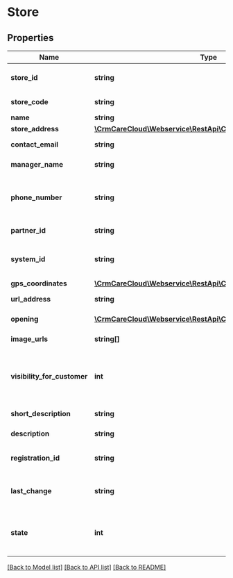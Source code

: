 # Store

## Properties
Name | Type | Description | Notes
------------ | ------------- | ------------- | -------------
**store_id** | **string** | The unique id of the store in CareCloud | 
**store_code** | **string** | External code of the store | 
**name** | **string** | Name of the store | 
**store_address** | [**\CrmCareCloud\Webservice\RestApi\Client\Model\Address**](Address.md) |  | [optional] 
**contact_email** | **string** | Contact email of the store | [optional] 
**manager_name** | **string** | Name of the store manager | [optional] 
**phone_number** | **string** | Phone number of the store with international prefix (420000000000) | [optional] 
**partner_id** | **string** | The unique id for the partner | 
**system_id** | **string** | The external unique id of the store in external system | 
**gps_coordinates** | [**\CrmCareCloud\Webservice\RestApi\Client\Model\GPSCoordinates**](GPSCoordinates.md) |  | [optional] 
**url_address** | **string** | URL address of the store | [optional] 
**opening** | [**\CrmCareCloud\Webservice\RestApi\Client\Model\OpeningDay[]**](OpeningDay.md) | List of opening days | [optional] 
**image_urls** | **string[]** | A list of image URL addresses | [optional] 
**visibility_for_customer** | **int** | State of the visibility for the customer *Possible values are: 0 - invisible / 1- visible* | [optional] 
**short_description** | **string** | Short description of the store | [optional] 
**description** | **string** | Long description of the store | [optional] 
**registration_id** | **string** | Legal registration number of the store | [optional] 
**last_change** | **string** | Date and time of the last change *(YYYY-MM-DD HH:MM:SS)* | [optional] 
**state** | **int** | State of the store *Possible values are: 0 - deleted / 1 - active / 2 - non active* | [optional] 

[[Back to Model list]](../../README.md#documentation-for-models) [[Back to API list]](../../README.md#documentation-for-api-endpoints) [[Back to README]](../../README.md)


